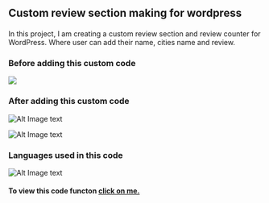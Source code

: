 ## Custom review section making for wordpress ##

#### 

In this project, I am creating a custom review section and review counter for WordPress. Where user can add their name, cities name and review. 

####

### Before adding this custom code ###

<img src="/reademe-image/before.jpg"  width:300>

### After adding this custom code ###
![Alt Image text](/reademe-image/after.png "After adding this code")

![Alt Image text](/reademe-image/after1.png "After adding this code")

### Languages used in this code ###
![Alt Image text](/reademe-image/logo.png "languages")

#### To view this code functon [click on me.](https://babymelon.in/product/stretch-marks-oil/) ####